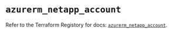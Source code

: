 # `azurerm_netapp_account`

Refer to the Terraform Registory for docs: [`azurerm_netapp_account`](https://registry.terraform.io/providers/hashicorp/azurerm/3.64.0/docs/resources/netapp_account).

